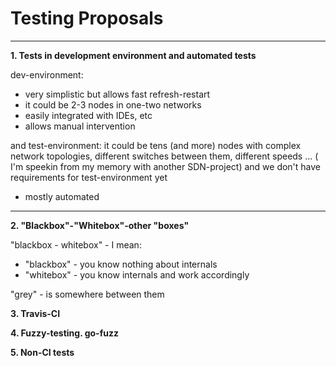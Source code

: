 # Testing Proposals

---

**1.  Tests in  development environment and automated tests**

dev-environment: 
 - very simplistic but allows fast refresh-restart
 - it could be 2-3 nodes  in one-two networks 
 - easily integrated with IDEs, etc
 - allows manual intervention

and test-environment: it could be tens (and more) nodes with complex network topologies, different switches between them, different speeds ... ( I'm speekin from my memory with another SDN-project)
and we don't have requirements for test-environment yet
 - mostly automated


---

**2. "Blackbox"-"Whitebox"-other "boxes"**


"blackbox - whitebox" -  I mean:
- "blackbox" - you know nothing about internals
-  "whitebox" - you know internals and work accordingly

"grey" - is somewhere between them



**3. Travis-CI**



**4. Fuzzy-testing. go-fuzz**


**5. Non-CI tests**

